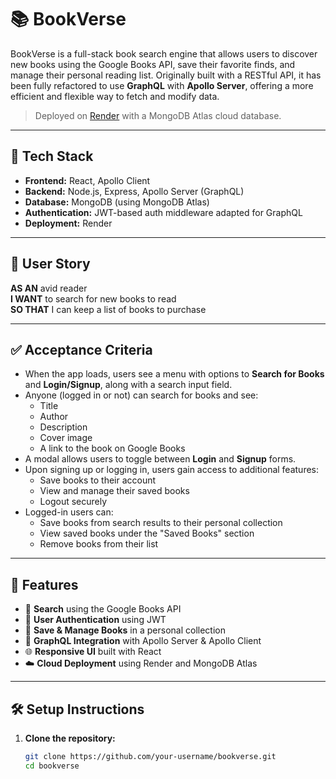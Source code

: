 # 📚 BookVerse

BookVerse is a full-stack book search engine that allows users to discover new books using the Google Books API, save their favorite finds, and manage their personal reading list. Originally built with a RESTful API, it has been fully refactored to use **GraphQL** with **Apollo Server**, offering a more efficient and flexible way to fetch and modify data.

> Deployed on [Render](https://render.com/) with a MongoDB Atlas cloud database.

---

## 🚀 Tech Stack

- **Frontend:** React, Apollo Client
- **Backend:** Node.js, Express, Apollo Server (GraphQL)
- **Database:** MongoDB (using MongoDB Atlas)
- **Authentication:** JWT-based auth middleware adapted for GraphQL
- **Deployment:** Render

---

## 📖 User Story

**AS AN** avid reader  
**I WANT** to search for new books to read  
**SO THAT** I can keep a list of books to purchase

---

## ✅ Acceptance Criteria

- When the app loads, users see a menu with options to **Search for Books** and **Login/Signup**, along with a search input field.
- Anyone (logged in or not) can search for books and see:
  - Title
  - Author
  - Description
  - Cover image
  - A link to the book on Google Books
- A modal allows users to toggle between **Login** and **Signup** forms.
- Upon signing up or logging in, users gain access to additional features:
  - Save books to their account
  - View and manage their saved books
  - Logout securely
- Logged-in users can:
  - Save books from search results to their personal collection
  - View saved books under the "Saved Books" section
  - Remove books from their list

---

## 🔧 Features

- 🔎 **Search** using the Google Books API
- 🔐 **User Authentication** using JWT
- 💾 **Save & Manage Books** in a personal collection
- 🔄 **GraphQL Integration** with Apollo Server & Apollo Client
- 🌐 **Responsive UI** built with React
- ☁️ **Cloud Deployment** using Render and MongoDB Atlas

---

## 🛠️ Setup Instructions

1. **Clone the repository:**

   ```bash
   git clone https://github.com/your-username/bookverse.git
   cd bookverse